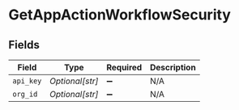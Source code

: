 # GetAppActionWorkflowSecurity


## Fields

| Field              | Type               | Required           | Description        |
| ------------------ | ------------------ | ------------------ | ------------------ |
| `api_key`          | *Optional[str]*    | :heavy_minus_sign: | N/A                |
| `org_id`           | *Optional[str]*    | :heavy_minus_sign: | N/A                |